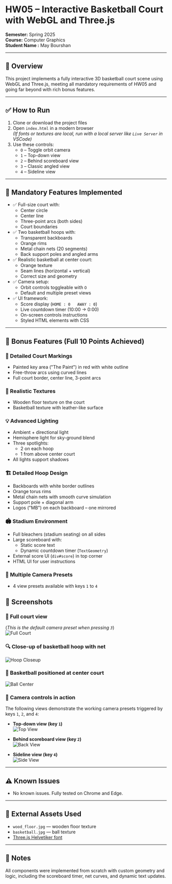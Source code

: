 # HW05 – Interactive Basketball Court with WebGL and Three.js

**Semester:** Spring 2025  
**Course:** Computer Graphics  
**Student Name :** May Bourshan

---

## 🏀 Overview

This project implements a fully interactive 3D basketball court scene using WebGL and Three.js, meeting all mandatory requirements of HW05 and going far beyond with rich bonus features.

---

## ✅ How to Run

1. Clone or download the project files  
2. Open `index.html` in a modern browser  
   *(If fonts or textures are local, run with a local server like `Live Server` in VSCode)*
3. Use these controls:
   - `O` – Toggle orbit camera
   - `1` – Top-down view
   - `2` – Behind scoreboard view
   - `3` – Classic angled view
   - `4` – Sideline view

---

## 🎯 Mandatory Features Implemented

- ✅ Full-size court with:
  - Center circle
  - Center line
  - Three-point arcs (both sides)
  - Court boundaries
- ✅ Two basketball hoops with:
  - Transparent backboards
  - Orange rims
  - Metal chain nets (20 segments)
  - Back support poles and angled arms
- ✅ Realistic basketball at center court:
  - Orange texture
  - Seam lines (horizontal + vertical)
  - Correct size and geometry
- ✅ Camera setup:
  - Orbit controls toggleable with `O`
  - Default and multiple preset views
- ✅ UI framework:
  - Score display (`HOME : 0   AWAY : 0`)
  - Live countdown timer (10:00 → 0:00)
  - On-screen controls instructions
  - Styled HTML elements with CSS

---

## 🌟 Bonus Features (Full 10 Points Achieved)

### 🏀 Detailed Court Markings
- Painted key area ("The Paint") in red with white outline
- Free-throw arcs using curved lines
- Full court border, center line, 3-point arcs

### 🧱 Realistic Textures
- Wooden floor texture on the court
- Basketball texture with leather-like surface

### 💡 Advanced Lighting
- Ambient + directional light
- Hemisphere light for sky-ground blend
- Three spotlights:
  - 2 on each hoop
  - 1 from above center court
- All lights support shadows

### 🏗️ Detailed Hoop Design
- Backboards with white border outlines
- Orange torus rims
- Metal chain nets with smooth curve simulation
- Support pole + diagonal arm
- Logos ("MB") on each backboard – one mirrored

### 🏟️ Stadium Environment
- Full bleachers (stadium seating) on all sides
- Large scoreboard with:
  - Static score text
  - Dynamic countdown timer (`TextGeometry`)
- External score UI (`div#score`) in top corner
- HTML UI for user instructions

### 🎥 Multiple Camera Presets
- 4 view presets available with keys `1` to `4`

## 📸 Screenshots

### 🏀 Full court view  
(*This is the default camera preset when pressing `3`*)  
![Full Court](screenshots/full_court.png)

### 🔍 Close-up of basketball hoop with net  
![Hoop Closeup](screenshots/hoop_closeup.png)

### 🎯 Basketball positioned at center court  
![Ball Center](screenshots/basketball_closeup.png)

### 🎥 Camera controls in action  
The following views demonstrate the working camera presets triggered by keys `1`, `2`, and `4`:

- **Top-down view (key `1`)**  
  ![Top View](screenshots/press_1.png)

- **Behind scoreboard view (key `2`)**  
  ![Back View](screenshots/press_2.png)

- **Sideline view (key `4`)**  
  ![Side View](screenshots/press_4.png)

---

## ⚠️ Known Issues

- No known issues. Fully tested on Chrome and Edge.

---

## 🔗 External Assets Used

- `wood_floor.jpg` — wooden floor texture
- `basketball.jpg` — ball texture
- [Three.js Helvetiker font](https://threejs.org/examples/fonts/helvetiker_regular.typeface.json)

---

## 📝 Notes

All components were implemented from scratch with custom geometry and logic, including the scoreboard timer, net curves, and dynamic text updates.

